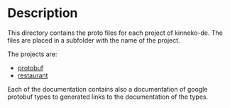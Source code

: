 # Description
This directory contains the proto files for each project of kinneko-de. The files are placed in a subfolder with the name of the project.

The projects are:
- [protobuf](../../doc/kinnekode/protobuf/index.md)
- [restaurant](../../doc/kinnekode/restaurant/index.md)

Each of the documentation contains also a documentation of google protobuf types to generated links to the documentation of the types.